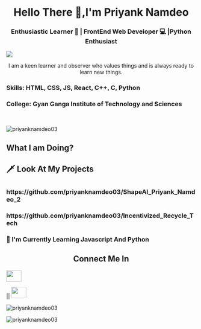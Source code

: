 <h1 align="center">Hello There 🤙,I'm Priyank Namdeo </h1>

<h3 align="center"> Enthusiastic Learner 📖 | FrontEnd Web Developer 💻 |Python Enthusiast </h3>


![](https://raw.githubusercontent.com/halfrost/halfrost/master/icons/header_.png)


<p align="center"> I am a keen learner and observer who values things and is always ready to learn new things. </p>

<h3> Skills: HTML, CSS, JS, React, C++, C, Python</h3>

<h3> College: Gyan Ganga Institute of Technology and Sciences </h3> <br />

<p align="left"> <img src="https://komarev.com/ghpvc/?username=priyanknamdeo03&label=Profile%20views&color=0e75b6&style=flat" alt="priyanknamdeo03"> </p>

<h2 align="left"> What I am Doing? </h2>

<h2>🗡️ Look At My Projects <h2>
  <h3>https://github.com/priyanknamdeo03/ShapeAI_Priyank_Namdeo_2</h3>
  <h3>https://github.com/priyanknamdeo03/Incentivized_Recycle_Tech</h3>

<h3>📑 I'm Currently Learning Javascript And Python</h3>


<h2 align="center">Connect Me In</h2>

<!-- <a href="https://www.codechef.com/users/priyank03" target="black" alt=https://www.codechef.com/users/priyank03> <img src= 'https://cdn.jsdelivr.net/npm/simple-icons@3.0.1/icons/codechef.svg' height="30" width="40" />||--> </a><a href="https://www.linkedin.com/in/priyank-namdeo-a8637b1a4/" target="black" alt=https://www.linkedin.com/in/priyank-namdeo-a8637b1a4/> <img src= 'https://cdn.jsdelivr.net/npm/simple-icons@3.0.1/icons/linkedin.svg' height="30" width="40" /> 
</a>||<!-- <a href="https://www.hackerrank.com/priyanknamdeo03" target="black" alt=https://www.hackerrank.com/priyanknamdeo03> <img src= 'https://cdn.jsdelivr.net/npm/simple-icons@3.0.1/icons/hackerrank.svg' height="30" width="40" /> 
</a>||--> <a href="https://www.youtube.com/channel/UCKAvcvN7npAE8CtVSBfUjog" target="black" alt=https://www.youtube.com/channel/UCKAvcvN7npAE8CtVSBfUjog> <img src= 'https://cdn.jsdelivr.net/npm/simple-icons@3.0.1/icons/youtube.svg' height="30" width="40" /> </a>

<p align="left"> <img src="https://github-readme-streak-stats.herokuapp.com/?user=priyanknamdeo03&" alt="priyanknamdeo03" > </p>

<p align="left"> <img src="https://github-readme-stats.vercel.app/api/top-langs?username=priyanknamdeo03&show_icons=true&locale=en&layout=compact" alt="priyanknamdeo03" > </p>
